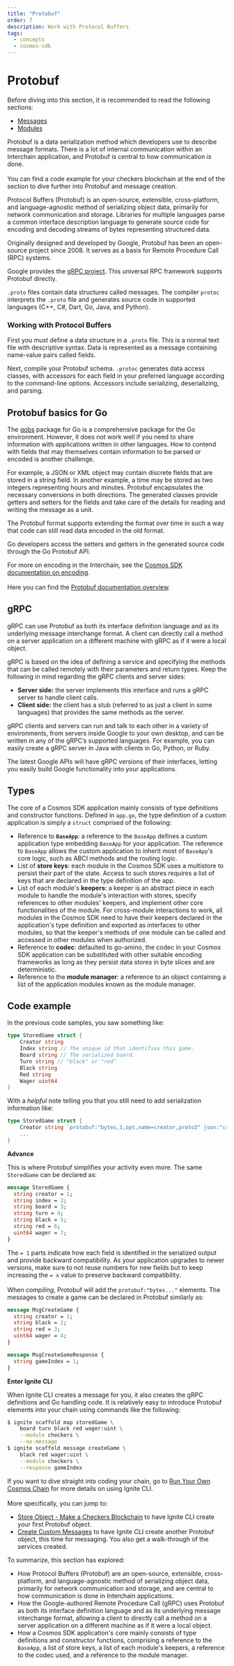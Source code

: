 ```yaml
---
title: "Protobuf"
order: 7
description: Work with Protocol Buffers
tags: 
  - concepts
  - cosmos-sdk
---
```


# Protobuf

<HighlightBox type="prerequisite">

Before diving into this section, it is recommended to read the following sections:

* [Messages](./4-messages.md)
* [Modules](./5-modules.md)

</HighlightBox>

<HighlightBox type="learning">

Protobuf is a data serialization method which developers use to describe message formats. There is a lot of internal communication within an Interchain application, and Protobuf is central to how communication is done.
<br/><br/>
You can find a code example for your checkers blockchain at the end of the section to dive further into Protobuf and message creation.

</HighlightBox>

Protocol Buffers (Protobuf) is an open-source, extensible, cross-platform, and language-agnostic method of serializing object data, primarily for network communication and storage. Libraries for multiple languages parse a common interface description language to generate source code for encoding and decoding streams of bytes representing structured data.

<HighlightBox type="info">

Originally designed and developed by Google, Protobuf has been an open-source project since 2008. It serves as a basis for Remote Procedure Call (RPC) systems.

</HighlightBox>

<HighlightBox type="info">

Google provides the [gRPC project](https://grpc.io/). This universal RPC framework supports Protobuf directly.

<!-- Please add again, after finding correct section to link to: "For more information on the process, see the section entitled `Compiler Invocation`." -->

</HighlightBox>

`.proto` files contain data structures called messages. The compiler `protoc` interprets the `.proto` file and generates source code in supported languages (C++, C#, Dart, Go, Java, and Python).

### Working with Protocol Buffers

First you must define a data structure in a `.proto` file. This is a normal text file with descriptive syntax. Data is represented as a message containing name-value pairs called fields.

Next, compile your Protobuf schema. `.protoc` generates data access classes, with accessors for each field in your preferred language according to the command-line options. Accessors include serializing, deserializing, and parsing.

## Protobuf basics for Go

The [gobs](https://golang.org/pkg/encoding/gob/) package for Go is a comprehensive package for the Go environment. However, it does not work well if you need to share information with applications written in other languages. How to contend with fields that may themselves contain information to be parsed or encoded is another challenge.

For example, a JSON or XML object may contain discrete fields that are stored in a string field. In another example, a time may be stored as two integers representing hours and minutes. Protobuf encapsulates the necessary conversions in both directions. The generated classes provide getters and setters for the fields and take care of the details for reading and writing the message as a unit.

The Protobuf format supports extending the format over time in such a way that code can still read data encoded in the old format.

Go developers access the setters and getters in the generated source code through the Go Protobuf API.

<HighlightBox type="docs">

For more on encoding in the Interchain, see the [Cosmos SDK documentation on encoding](https://docs.cosmos.network/main/core/encoding.html).
<br/><br/>
Here you can find the [Protobuf documentation overview](https://docs.cosmos.network/main/core/proto-docs.html).

</HighlightBox>

## gRPC

gRPC can use Protobuf as both its interface definition language and as its underlying message interchange format. A client can directly call a method on a server application on a different machine with gRPC as if it were a local object.

gRPC is based on the idea of defining a service and specifying the methods that can be called remotely with their parameters and return types. Keep the following in mind regarding the gRPC clients and server sides:

* **Server side:** the server implements this interface and runs a gRPC server to handle client calls.
* **Client side:** the client has a stub (referred to as just a client in some languages) that provides the same methods as the server.

gRPC clients and servers can run and talk to each other in a variety of environments, from servers inside Google to your own desktop, and can be written in any of the gRPC’s supported languages. For example, you can easily create a gRPC server in Java with clients in Go, Python, or Ruby.

The latest Google APIs will have gRPC versions of their interfaces, letting you easily build Google functionality into your applications.

## Types

The core of a Cosmos SDK application mainly consists of type definitions and constructor functions. Defined in `app.go`, the type definition of a custom application is simply a `struct` comprised of the following:

* Reference to **`BaseApp`**: a reference to the `BaseApp` defines a custom application type embedding `BaseApp` for your application. The reference to `BaseApp` allows the custom application to inherit most of `BaseApp`'s core logic, such as ABCI methods and the routing logic.
* List of **store keys**: each module in the Cosmos SDK uses a multistore to persist their part of the state. Access to such stores requires a list of keys that are declared in the type definition of the app.
* List of each module's **keepers**: a keeper is an abstract piece in each module to handle the module's interaction with stores, specify references to other modules' keepers, and implement other core functionalities of the module. For cross-module interactions to work, all modules in the Cosmos SDK need to have their keepers declared in the application's type definition and exported as interfaces to other modules, so that the keeper's methods of one module can be called and accessed in other modules when authorized.
* Reference to **codec**: defaulted to go-amino, the codec in your Cosmos SDK application can be substituted with other suitable encoding frameworks as long as they persist data stores in byte slices and are deterministic.
* Reference to the **module manager**: a reference to an object containing a list of the application modules known as the module manager.

## Code example

<ExpansionPanel title="Show me some code for my checkers blockchain">

In the previous code samples, you saw something like:

```go
type StoredGame struct {
    Creator string
    Index string // The unique id that identifies this game.
    Board string // The serialized board.
    Turn string // "black" or "red"
    Black string
    Red string
    Wager uint64
}
```

With a _helpful_ note telling you that you still need to add serialization information like:

```go
type StoredGame struct {
    Creator string `protobuf:"bytes,1,opt,name=creator,proto3" json:"creator,omitempty"`
    ...
}
```

**Advance**

This is where Protobuf simplifies your activity even more. The same `StoredGame` can be declared as:

```protobuf
message StoredGame {
  string creator = 1;
  string index = 2;
  string board = 3;
  string turn = 4;
  string black = 5;
  string red = 6;
  uint64 wager = 7;
}
```

The `= 1` parts indicate how each field is identified in the serialized output and provide backward compatibility. As your application upgrades to newer versions, make sure to not reuse numbers for new fields but to keep increasing the `= x` value to preserve backward compatibility.
<br/><br/>
When _compiling_, Protobuf will add the `protobuf:"bytes..."` elements. The messages to create a game can be declared in Protobuf similarly as:

```protobuf
message MsgCreateGame {
  string creator = 1;
  string black = 2;
  string red = 3;
  uint64 wager = 4;
}

message MsgCreateGameResponse {
  string gameIndex = 1;
}
```

**Enter Ignite CLI**

When Ignite CLI creates a message for you, it also creates the gRPC definitions and Go handling code. It is relatively easy to introduce Protobuf elements into your chain using commands like the following:

```sh
$ ignite scaffold map storedGame \
    board turn black red wager:uint \
    --module checkers \
    --no-message
$ ignite scaffold message createGame \
    black red wager:uint \
    --module checkers \
    --response gameIndex
```

</ExpansionPanel>

<HighlightBox type="tip">

If you want to dive straight into coding your chain, go to [Run Your Own Cosmos Chain](/hands-on-exercise/1-ignite-cli/index.md) for more details on using Ignite CLI.
<br/><br/>
More specifically, you can jump to:

* [Store Object - Make a Checkers Blockchain](/hands-on-exercise/1-ignite-cli/3-stored-game.md) to have Ignite CLI create your first Protobuf object.
* [Create Custom Messages](/hands-on-exercise/1-ignite-cli/4-create-message.md) to have Ignite CLI create another Protobuf object, this time for messaging. You also get a walk-through of the services created.

</HighlightBox>

<HighlightBox type="synopsis">

To summarize, this section has explored:

* How Protocol Buffers (Protobuf) are an open-source, extensible, cross-platform, and language-agnostic method of serializing object data, primarily for network communication and storage, and are central to how communication is done in Interchain applications.
* How the Google-authored Remote Procedure Call (gRPC) uses Protobuf as both its interface definition language and as its underlying message interchange format, allowing a client to directly call a method on a server application on a different machine as if it were a local object.
* How a Cosmos SDK application's core mainly consists of type definitions and constructor functions, comprising a reference to the `BaseApp`, a list of store keys, a list of each module's keepers, a reference to the codec used, and a reference to the module manager.

</HighlightBox>

<!--## Next up

Look at the above code example to see how Protobuf can facilitate your activities, or go straight to the [next section](/academy/2-cosmos-concepts/7-multistore-keepers.md) for an introduction to storage types and keepers.-->
